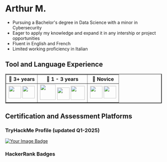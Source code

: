 <link href="style.css" rel="stylesheet"/>

<link rel="stylesheet" type='text/css' href="https://cdn.jsdelivr.net/gh/devicons/devicon@latest/devicon.min.css" />

# Arthur M. 
- Pursuing a Bachelor's degree in Data Science with a minor in Cybersecurity
- Eager to apply my knowledge and expand it in any intership or project opportunities
- Fluent in English and French
- Limited working proficiency in Italian

<div>

## Tool and Language Experience
<table border="2" width = "200px">
    <tr>
        <th scope="col"> 📘 3+ years </th>
        <th scope="col"> 📗 1 - 3 years </th>
        <th scope="col"> 📒 Novice </th>
    </tr>
    
<td>
<img 
    src="https://cdn3.iconfinder.com/data/icons/logos-and-brands-adobe/512/267_Python-256.png" 
    width = 40 
/>
<img 
    src="https://cdn.jsdelivr.net/gh/devicons/devicon@latest/icons/vscode/vscode-original.svg" 
    width=40
/>
</td>

<td>
<img 
    src="https://cdn.jsdelivr.net/gh/devicons/devicon@latest/icons/java/java-original-wordmark.svg"
    width=50
/>
<img 
    src="https://cdn.jsdelivr.net/gh/devicons/devicon@latest/icons/html5/html5-original.svg"
    width=40
/>
<img 
    src="https://cdn.jsdelivr.net/gh/devicons/devicon@latest/icons/bash/bash-original.svg"
    width=45
/>

</td>

<td>
<img 
    src="https://cdn.jsdelivr.net/gh/devicons/devicon@latest/icons/ssh/ssh-original-wordmark.svg"
    width=40
/>
<img 
    src="https://cdn.jsdelivr.net/gh/devicons/devicon@latest/icons/powershell/powershell-original.svg"
    width=40
/>
</td>


</table>


## Certification and Assessment Platforms

### TryHackMe Profile (updated Q1-2025)
<a href="https://tryhackme.com/p/ArMaHat314">
    <img src="https://tryhackme-badges.s3.amazonaws.com/ArMaHat314.png" alt="Your        Image Badge" width=/>
<a/>

### HackerRank Badges